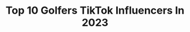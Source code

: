 ---
title: Top 10 Golfers TikTok Influencers In 2023
description: >-
  Find top golfers TikTok influencers in 2023. Most popular hashtags: #fyp #foryou #golf #foryoupage.
platform: TikTok
hits: 162
text_top: Discover the most popular TikTok influencers on inBeat.
text_bottom: inBeat has 162 TikTok influencers like this for you to collaborate.
profiles:
  - username: "bradycrump1"
    fullname: >-
      Brady Crump
    bio: >-
      👆YouTuber. Golfer. Trickshotter. Vater. Follow my IG and YouTube Channel!👇
    location: "United States"
    followers: 2613
    engagement: 1046
    commentsToLikes: 0.160449
    id: ck8oz79xjarmp0j78vti37yip
    verified: false
    hashtags: "#foryou, #fyp, #duet, #golf"
  - username: "muskangolfer5"
    fullname: >-
      Muskan Bhardwaj
    bio: >-
      National + International Level Golfer🥰 Goal - 250k💯 Insta - Bhardwajmuskan4
    location: "India"
    followers: 245200
    engagement: 2269
    commentsToLikes: 0.018457
    id: ckb9ge1fd5e220j235jt5iwgn
    verified: false
    hashtags: "#imback, #fambruh, #quarantine, #gocoronago"
  - username: "jeehaeda"
    fullname: >-
      Jeehae Lee
    bio: >-
      Former pro golfer. Current amateur musician. Tik tok newb
    location: "United States"
    followers: 2472
    engagement: 600
    commentsToLikes: 0.082749
    id: ckbvxtx2juv930j23l93rz5mm
    verified: false
    hashtags: "#singing, #dogs, #fyp, #piano"
  - username: "katelinlawson7"
    fullname: >-
      Katelin
    bio: >-
      Canadian | FL Follow me on Ig^ Professional Amateur Golfer Sharing my golf life
    location: "United States"
    followers: 33300
    engagement: 998
    commentsToLikes: 0.040876
    id: ckcvjg4h6wvcu0j230xk6b0j8
    verified: false
    hashtags: "#golf, #golftiktok, #golfbabe, #golftok"
  - username: "itz.padgett"
    fullname: >-
      Dylan Padgett
    bio: >-
      21 🤙 17 Yamaha R6 Disc Golfer
    location: "United States"
    followers: 17700
    engagement: 1743
    commentsToLikes: 0.010674
    id: ckbw0n5vqvx0n0j23i3d318h3
    verified: false
    hashtags: "#fyp, #motorcyle, #yamaha, #mexico"
  - username: "iamjoegaudet"
    fullname: >-
      Joe Gaudet 
    bio: >-
      Dad. Actor. Golfer. Merch in link below! Joe@JoeGaudetVO.com
    location: "United States"
    followers: 603400
    engagement: 843
    commentsToLikes: 0.093149
    id: ck9dv43vyj7mc0j78n79juhun
    verified: false
    hashtags: "#chipsgottalent, #fyp, #coffee, #waitforit"
  - username: "parishilinski"
    fullname: >-
      Taz
    bio: >-
      Golfer | 17
    location: "United States"
    followers: 163300
    engagement: 1412
    commentsToLikes: 0.023306
    id: ckaiitpbzc1o10i78mzqcz3tk
    verified: false
    hashtags: "#quarantine, #foryou, #fyp, #golf"
  - username: "devonunderhill"
    fullname: >-
      Devon Underhill
    bio: >-
      Nursing student, disc golfer
    location: "United States"
    followers: 5222
    engagement: 704
    commentsToLikes: 0.041995
    id: ckcdp6jvtbmg50j23f0pw78wj
    verified: false
    hashtags: "#surprise, #fyp, #foryou, #foyoupage"
  - username: "samyiprogolf"
    fullname: >-
      Samyiprogolf
    bio: >-
      PRO GOLFER sponsored by @pxg owner of STORYIGOLF LINK IN BIO for all plugs!
    location: "United States"
    followers: 13100
    engagement: 213
    commentsToLikes: 0.057490
    id: ckcelqpklvoyv0j23wbsf4pky
    verified: false
    hashtags: "#golf, #golftiktok, #foru, #progolfer"
  - username: "leogolf"
    fullname: >-
      Leo Moreno dela Cova
    bio: >-
      🇪🇸 Professional Golfer IG @leomcy1
    location: "Spain"
    followers: 3132
    engagement: 848
    commentsToLikes: 0.063764
    id: ckbfat4sd2es90j23sv1goqbj
    verified: false
    hashtags: "#golf, #foryou, #foryoupage, #motivation"
---